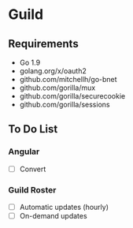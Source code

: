 # Guild

## Requirements
* Go 1.9
* golang.org/x/oauth2
* github.com/mitchellh/go-bnet
* github.com/gorilla/mux
* github.com/gorilla/securecookie
* github.com/gorilla/sessions

## To Do List
### Angular
- [ ] Convert

### Guild Roster
- [ ] Automatic updates (hourly)
- [ ] On-demand updates
